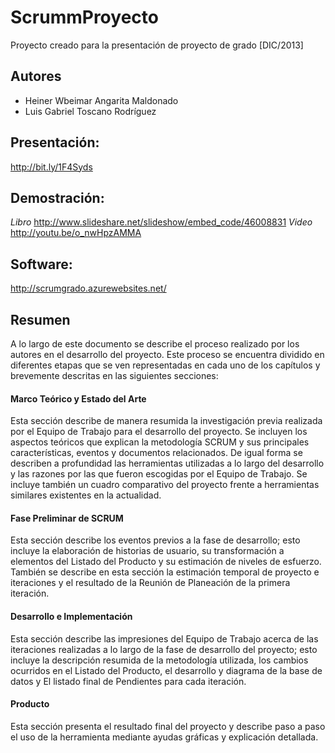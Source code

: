 # ScrummProyecto
Proyecto creado para la presentación de proyecto de grado [DIC/2013]

## Autores
* Heiner Wbeimar Angarita Maldonado
* Luis Gabriel Toscano Rodríguez

## Presentación:
http://bit.ly/1F4Syds

## Demostración:
*Libro* http://www.slideshare.net/slideshow/embed_code/46008831
*Video* http://youtu.be/o_nwHpzAMMA

## Software:
http://scrumgrado.azurewebsites.net/

## Resumen
A lo largo de este documento se describe el proceso realizado por los autores en el desarrollo del proyecto.  Este proceso se encuentra dividido en diferentes etapas que se ven representadas en cada uno de los capítulos y brevemente descritas en las siguientes secciones:
#### Marco Teórico y Estado del Arte
Esta sección describe de manera resumida la investigación previa realizada por el Equipo de Trabajo para el desarrollo del proyecto. Se incluyen los aspectos teóricos que explican la metodología SCRUM y sus principales características, eventos y documentos relacionados. De igual forma se describen a profundidad las herramientas utilizadas a lo largo del desarrollo y las razones por las que fueron escogidas por el Equipo de Trabajo. Se incluye también un cuadro comparativo del proyecto frente a herramientas similares existentes en la actualidad.
#### Fase Preliminar de SCRUM
Esta sección describe los eventos previos a la fase de desarrollo; esto incluye la elaboración de historias de usuario, su transformación a elementos del Listado del Producto y su estimación de niveles de esfuerzo. También se describe en esta sección la estimación temporal de proyecto e iteraciones y el resultado de la Reunión de Planeación de la primera iteración.
#### Desarrollo e Implementación
Esta sección describe las impresiones del Equipo de Trabajo acerca de las iteraciones realizadas a lo largo de la fase de desarrollo del proyecto; esto incluye la descripción resumida de la metodología utilizada, los cambios ocurridos en el Listado del Producto, el desarrollo y diagrama de la base de datos y El listado final de Pendientes para cada iteración.
#### Producto
Esta sección presenta el resultado final del proyecto y describe paso a paso el uso de la herramienta mediante ayudas gráficas y explicación detallada.


